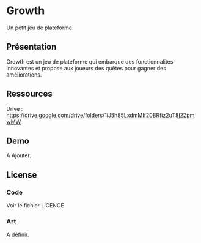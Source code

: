 Growth
===========
Un petit jeu de plateforme.

Présentation
-----------------
Growth est un jeu de plateforme qui embarque des fonctionnalités innovantes et propose aux joueurs des quêtes pour gagner des améliorations.

Ressources
-----------

Drive : https://drive.google.com/drive/folders/1iJ5h85LxdmMIf20BRfiz2uT8j2ZpmwMW

Demo
--------
A Ajouter.

License
-------
### Code
Voir le fichier LICENCE

### Art
A définir.
